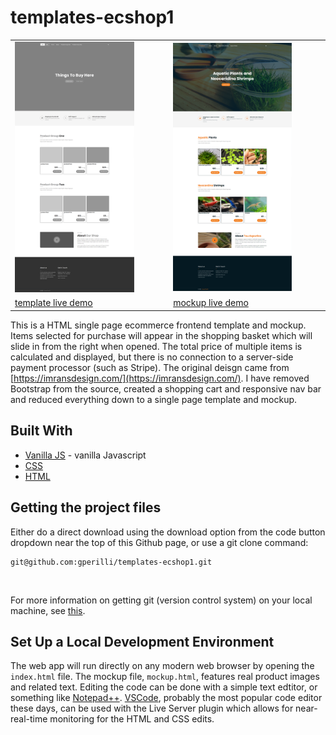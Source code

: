 # templates-ecshop1

|   |   |
|---|---|
| <img src="assets/img/template.png" width="80%" />  | <img src="assets/img/mockup.png" width="80%" />   |
| [template live demo](https://gperilli.github.io/templates-ecshop1/) | [mockup live demo](https://gperilli.github.io/templates-ecshop1/moockup) |


This is a HTML single page ecommerce frontend template and mockup. Items selected for purchase will appear in the shopping basket which will slide in from the right when opened. The total price of multiple items is calculated and displayed, but there is no connection to a server-side payment processor (such as Stripe). The original deisgn came from [https://imransdesign.com/](https://imransdesign.com/). I have removed Bootstrap from the source, created a shopping cart and responsive nav bar and reduced everything down to a single page template and mockup. 



## Built With
- [Vanilla JS](https://developer.mozilla.org/en-US/docs/Web/JavaScript) - vanilla Javascript
- [CSS](https://developer.mozilla.org/en-US/docs/Web/CSS)
- [HTML](https://developer.mozilla.org/en-US/docs/Web/HTML)

## Getting the project files

Either do a direct download using the download option from the code button dropdown near the top of this Github page, or use a git clone command:
```
git@github.com:gperilli/templates-ecshop1.git
```
<br>

For more information on getting git (version control system) on your local machine, see [this](https://git-scm.com/book/en/v2/Getting-Started-Installing-Git).

## Set Up a Local Development Environment

The web app will run directly on any modern web browser by opening the `index.html` file. The mockup file, `mockup.html`, features real product images and related text.
Editing the code can be done with a simple text edtitor, or something like [Notepad++](https://notepad-plus-plus.org/). [VSCode](https://code.visualstudio.com/), probably the most popular code editor these days, can be used with the Live Server plugin which allows for near-real-time monitoring for the HTML and CSS edits.
